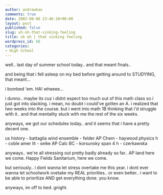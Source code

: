 ```yaml
---
author: andrewhao
comments: true
date: 2002-08-08 23:46:18+00:00
layout: post
published: false
slug: uh-oh-that-sinking-feeling
title: uh oh | that sinking feeling
wordpress_id: 56
categories:
- High School
---
```


well.. last day of summer school today.. and that meant finals..

and being that i fell asleep on my bed before getting around to STUDYING, that meant...

i bombed 'em. HA! wheeee...

i dunno.. maybe its cuz i didnt expect too much out of this math class so i just got into slacking. i mean, no doubt i could've gotten an A. i realized that two weeks into the course. but i went into math 1B thinking that i'd struggle with it.. and that mentality stuck with me the rest of the six weeks.

anyways, we got our schedules today.. and it seems that i have a pretty decent one.

us history - battaglia
wind ensemble - felder
AP Chem	- haywood
physics h - coble
amer lit - seike
AP Calc BC - korsunsky
span 4 h - czerkawska

anyways.. we're all stressing out pretty badly already so far.. AP land here we come. Happy Fields Sanitarium, here we come.

but seriously.. i dont wanna let stress overtake me this year. i dont ever wanna let schoolwork ovetake my REAL priorities.. or even better.. i want to be able to prioritize AND get everything done. you know.

anyways, im off to bed. gnight.
